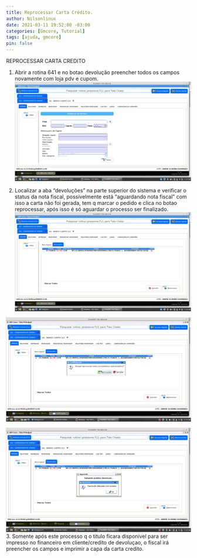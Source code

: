 ```yaml
---
title: Reprocessar Carta Crédito.
author: Nilsonlinux
date: 2021-03-11 19:52:00 -03:00
categories: [Gmcore, Tutorial]
tags: [ajuda, gmcore]
pin: false
---
```


REPROCESSAR CARTA CREDITO


1. Abrir a rotina 641 e no botao devolução preencher todos os campos novamente com loja pdv
e cupom.
![imagem 1](https://raw.githubusercontent.com/sistemanpdvs/sistemanpdvs.github.io/master/assets/img/sample/carta1.png)

2. Localizar a aba “devoluções” na parte superior do sistema e verificar o status da nota fiscal,
possivelmente está “aguardando nota fiscal” com isso a carta não foi gerada, tem q marcar o
pedido e clica no botao reprocessar, após isso é só aguardar o processo ser finalizado.
![imagem 2](https://raw.githubusercontent.com/sistemanpdvs/sistemanpdvs.github.io/master/assets/img/sample/carta2.png)

![imagem 3](https://raw.githubusercontent.com/sistemanpdvs/sistemanpdvs.github.io/master/assets/img/sample/carta3.png)

![imagem 4](https://raw.githubusercontent.com/sistemanpdvs/sistemanpdvs.github.io/master/assets/img/sample/carta4.png)
3. Somente após este processo q o titulo ficara disponivel para ser impresso no financeiro em
cliente/credito de devoluçao, o fiscal irá preencher os campos e imprimir a capa da carta
credito.

